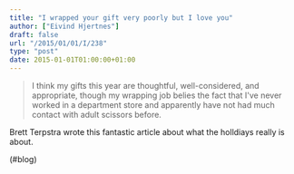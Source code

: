```yaml
---
title: "I wrapped your gift very poorly but I love you"
author: ["Eivind Hjertnes"]
draft: false
url: "/2015/01/01/I/238"
type: "post"
date: 2015-01-01T01:00:00+01:00
---
```


> I think my gifts this year are thoughtful, well-considered, and
> appropriate, though my wrapping job belies the fact that I've never
> worked in a department store and apparently have not had much contact
> with adult scissors before.

Brett Terpstra wrote this fantastic article about what the holldiays
really is about.

(#blog)
